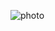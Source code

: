 ![photo](https://sdmntprcentralus.oaiusercontent.com/files/00000000-9e0c-61f5-b2bc-fa4ef9ad02ce/raw?se=2025-09-17T14%3A58%3A23Z&sp=r&sv=2024-08-04&sr=b&scid=98f62609-97e7-57d5-8cca-cb5bd3da0a76&skoid=eb780365-537d-4279-a878-cae64e33aa9c&sktid=a48cca56-e6da-484e-a814-9c849652bcb3&skt=2025-09-17T11%3A36%3A08Z&ske=2025-09-18T11%3A36%3A08Z&sks=b&skv=2024-08-04&sig=D89ra3iKGcisZE52NIWsZ2CzOB3qbRTWdKtWFP8zpig%3D)
